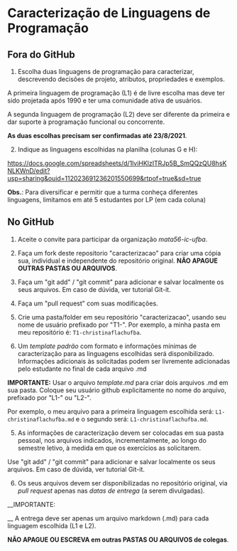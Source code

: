 # Caracterização de Linguagens de Programação

## Fora do GitHub

1. Escolha duas linguagens de programação para caracterizar,
descrevendo decisões de projeto, atributos, propriedades e exemplos. 

A primeira linguagem de programação (L1) é de livre escolha mas 
deve ter sido projetada após 1990 e ter uma comunidade ativa de usuários. 

A segunda linguagem de programação (L2) deve ser diferente da primeira e 
dar suporte à programação funcional ou concorrente. 

__As duas escolhas precisam ser confirmadas até 23/8/2021__.

2. Indique as linguagens escolhidas na planilha (colunas G e H):

https://docs.google.com/spreadsheets/d/1lviHKlzITRJp5B_SmQQzQU8hsKNLKWnD/edit?usp=sharing&ouid=112023691236201550699&rtpof=true&sd=true 

__Obs.__: Para diversificar e permitir que a turma conheça diferentes linguagens, 
limitamos em até 5 estudantes por LP (em cada coluna)

## No GitHub

1. Aceite o convite para participar da organização _mata56-ic-ufba_.

2. Faça um fork deste repositorio "caracterizacao" para criar uma cópia sua, individual 
e independente do repositório original.
__NÃO APAGUE OUTRAS PASTAS OU ARQUIVOS__.

5. Faça um "git add" / "git commit" para adicionar e salvar localmente os seus arquivos. Em caso de dúvida, ver tutorial Git-it.

6. Faça um "pull request" com suas modificações.

3. Crie uma pasta/folder em seu repositório "caracterizacao", usando seu nome de usuário prefixado por "T1-". Por exemplo, a minha pasta em meu repositório é: 
```T1-christinaflachufba```.

4. Um _template padrão_ com formato e informações mínimas de caracterização 
para as linguagens escolhidas será disponibilizado. 
Informações adicionais às solicitadas podem ser livremente adicionadas pelo estudante 
no final de cada arquivo .md  

__IMPORTANTE:__ 
Usar o arquivo _template.md_ para criar dois arquivos .md em sua pasta.
Coloque seu usuário github explicitamente no nome do arquivo, 
prefixado por "L1-" ou "L2-". 

Por exemplo, o meu arquivo para a primeira linguagem escolhida será: 
```L1-christinaflachufba.md``` e o segundo será: ```L1-christinaflachufba.md```.

5. As informações de caracterização devem ser colocadas em sua pasta pessoal,
nos arquivos indicados, incrementalmente, ao longo do semestre letivo, 
à medida em que os exercícios as solicitarem.

Use "git add" / "git commit" para adicionar e salvar localmente os seus arquivos. 
Em caso de dúvida, ver tutorial Git-it.

6. Os seus arquivos devem ser disponibilizadas no repositório original, via _pull request_ 
apenas nas _datas de entrega_ (a serem divulgadas). 

__IMPORTANTE:

__ A entrega deve ser apenas um arquivo markdown (.md) para cada linguagem escolhida (L1 e L2).
 
__NÃO APAGUE OU ESCREVA em outras  PASTAS OU ARQUIVOS de colegas__.

